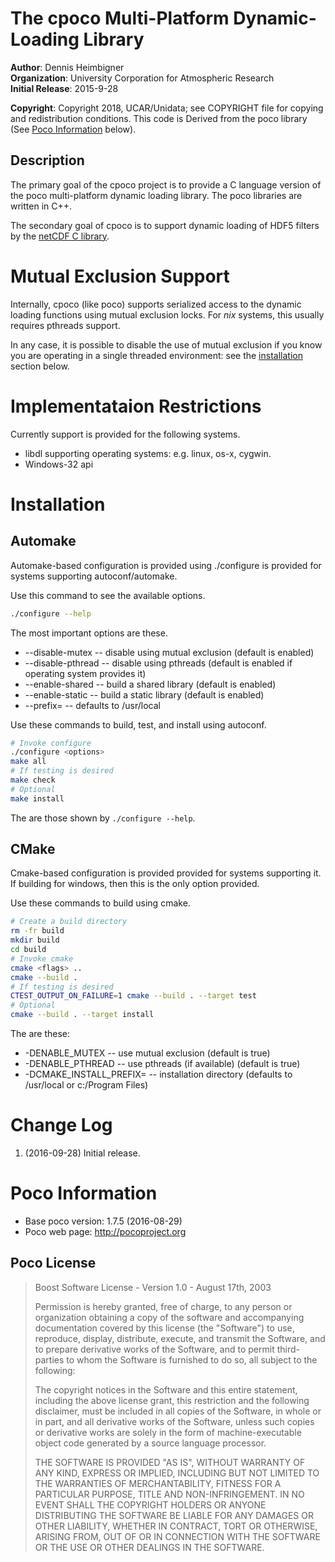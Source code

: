 # The cpoco Multi-Platform Dynamic-Loading Library 
__Author__: Dennis Heimbigner  
__Organization__: University Corporation for Atmospheric Research  
__Initial Release__: 2015-9-28

__Copyright__: Copyright 2018, UCAR/Unidata; see COPYRIGHT file for copying and redistribution conditions. This code is Derived from the poco library (See [Poco Information](#poco-information) below).

## Description
The primary goal of the cpoco project is to provide a C language version of the poco multi-platform dynamic loading library. The poco libraries are written in C++.

The secondary goal of cpoco is to support dynamic loading of HDF5 filters by the [netCDF C library](http://www.unidata.ucar.edu/netcdf/).

# Mutual Exclusion Support
Internally, cpoco (like poco) supports serialized access to the dynamic
loading functions using mutual exclusion locks. For *nix* systems, this usually requires pthreads support.

In any case, it is possible to disable the use of mutual exclusion if you know
you are operating in a single threaded environment: see the [installation](#installation) section below.

# Implementataion Restrictions
Currently support is provided for the following systems.

* libdl supporting operating systems: e.g. linux, os-x, cygwin.
* Windows-32 api

# Installation

## Automake
Automake-based configuration is provided using ./configure is provided for systems supporting autoconf/automake.

Use this command to see the available options.
```bash
./configure --help
```
The most important options are these.

* --disable-mutex -- disable using mutual exclusion (default is enabled)
* --disable-pthread -- disable using pthreads (default is enabled if operating system provides it)
* --enable-shared  -- build a shared library (default is enabled)
* --enable-static -- build a static library (default is enabled)
* --prefix=<installation directory> -- defaults to /usr/local

Use these commands to build, test, and install using autoconf.
```bash
# Invoke configure
./configure <options>
make all
# If testing is desired
make check
# Optional
make install
```
The <options> are those shown by `./configure --help`.

## CMake
Cmake-based configuration is provided provided for systems supporting it. If building for windows, then this is the only option provided.

Use these commands to build using cmake.
```bash
# Create a build directory
rm -fr build
mkdir build
cd build
# Invoke cmake
cmake <flags> ..
cmake --build .
# If testing is desired
CTEST_OUTPUT_ON_FAILURE=1 cmake --build . --target test
# Optional
cmake --build . --target install
```

The <flags> are these:

* -DENABLE_MUTEX -- use mutual exclusion (default is true)
* -DENABLE_PTHREAD -- use pthreads (if available) (default is true)
* -DCMAKE_INSTALL_PREFIX=<path> -- installation directory (defaults to /usr/local or c:/Program Files)

# Change Log

1. (2016-09-28) Initial release.

# Poco Information

* Base poco version: 1.7.5 (2016-08-29)
* Poco web page: http://pocoproject.org

## Poco License

> Boost Software License - Version 1.0 - August 17th, 2003
> 
> Permission is hereby granted, free of charge, to any person or organization
> obtaining a copy of the software and accompanying documentation covered by
> this license (the "Software") to use, reproduce, display, distribute,
> execute, and transmit the Software, and to prepare derivative works of the
> Software, and to permit third-parties to whom the Software is furnished to
> do so, all subject to the following:
> 
> The copyright notices in the Software and this entire statement, including
> the above license grant, this restriction and the following disclaimer,
> must be included in all copies of the Software, in whole or in part, and
> all derivative works of the Software, unless such copies or derivative
> works are solely in the form of machine-executable object code generated by
> a source language processor.
> 
> THE SOFTWARE IS PROVIDED "AS IS", WITHOUT WARRANTY OF ANY KIND, EXPRESS OR
> IMPLIED, INCLUDING BUT NOT LIMITED TO THE WARRANTIES OF MERCHANTABILITY,
> FITNESS FOR A PARTICULAR PURPOSE, TITLE AND NON-INFRINGEMENT. IN NO EVENT
> SHALL THE COPYRIGHT HOLDERS OR ANYONE DISTRIBUTING THE SOFTWARE BE LIABLE
> FOR ANY DAMAGES OR OTHER LIABILITY, WHETHER IN CONTRACT, TORT OR OTHERWISE,
> ARISING FROM, OUT OF OR IN CONNECTION WITH THE SOFTWARE OR THE USE OR OTHER
> DEALINGS IN THE SOFTWARE.
